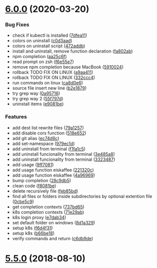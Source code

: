 # [6.0.0](https://github.com/brunomacedo/.eiskaffee/compare/v5.5.0...v6.0.0) (2020-03-20)


### Bug Fixes

* check if kubectl is installed ([7dfea11](https://github.com/brunomacedo/.eiskaffee/commit/7dfea1111a686260a3705d2a57f990aa466ccfb4))
* colors on uninstall ([c0d3aad](https://github.com/brunomacedo/.eiskaffee/commit/c0d3aad0fca59b96205ef8b97330ebedd486815b))
* colors on uninstall script ([472addb](https://github.com/brunomacedo/.eiskaffee/commit/472addb043bf4b65e220a56c12c5f13edb82c080))
* install and uninstall, remove function declaration ([fa802ab](https://github.com/brunomacedo/.eiskaffee/commit/fa802abd35e15f4b7ffe3ec40920982f55d2e549))
* npm completion ([aa25c6f](https://github.com/brunomacedo/.eiskaffee/commit/aa25c6f37a4ba75a0aeceab6a248104b974d1fcb))
* read prompt on zsh ([f6e55e7](https://github.com/brunomacedo/.eiskaffee/commit/f6e55e772ab91831f9799ea3fd000b7881fd0bc5))
* remove npm completion because MacBook ([5910024](https://github.com/brunomacedo/.eiskaffee/commit/591002480c03d53d540812c3270584f88db33e86))
* rollback TODO FIX ON LINUX ([a9aa411](https://github.com/brunomacedo/.eiskaffee/commit/a9aa411598d1dc73f181410ee3640057a84a87d1))
* rollback TODO FIX ON LINUX ([332ccc4](https://github.com/brunomacedo/.eiskaffee/commit/332ccc4a305923bb1e24f31ddee2084d58c85ac5))
* run commands on linux ([ca8d0e6](https://github.com/brunomacedo/.eiskaffee/commit/ca8d0e6e3dde0146a7ed81ffb96ce97872f8181e))
* source file insert new line ([b2e1879](https://github.com/brunomacedo/.eiskaffee/commit/b2e187928f08aa06a134684738c816621dcc5476))
* try grep way ([0a95716](https://github.com/brunomacedo/.eiskaffee/commit/0a95716453dbad6ce6b41f04a64face2f31f6ba3))
* try grep way 2 ([55f797d](https://github.com/brunomacedo/.eiskaffee/commit/55f797d222c2ec85a0651a0bcc3810cfc5287032))
* uninstall items ([e9081be](https://github.com/brunomacedo/.eiskaffee/commit/e9081bef7b80634e3f25e1705d0a2afe0d0aef2c))


### Features

* add dest list rewrite files ([79a1257](https://github.com/brunomacedo/.eiskaffee/commit/79a1257ee773b9af9dd7bee657977fd1b9a456d2))
* add disable cors function ([518e652](https://github.com/brunomacedo/.eiskaffee/commit/518e6528d1bdfc8751a4db8ce8dad68e102c9724))
* add git alias ([ec74d6c](https://github.com/brunomacedo/.eiskaffee/commit/ec74d6c4430112347ad4bdd162319c3ca4f87ae2))
* add set-namespace ([979ec1d](https://github.com/brunomacedo/.eiskaffee/commit/979ec1da259280affc8ea5923ff25c10ddcb2d06))
* add uninstall from terminal ([f1fa1c5](https://github.com/brunomacedo/.eiskaffee/commit/f1fa1c5915e520de8ff58eaa8acff6718553e850))
* add uninstall funcionality from terminal ([3e485a8](https://github.com/brunomacedo/.eiskaffee/commit/3e485a88901109dc8030b1d8a014f1af5fa7a2e6))
* add uninstall funcionality from terminal ([3323487](https://github.com/brunomacedo/.eiskaffee/commit/33234875b9fa9940ee8a200bac632b26235479f9))
* add usage ([9ff7081](https://github.com/brunomacedo/.eiskaffee/commit/9ff70812f8b6d34432cca0cb4a07bbe8cb3e69b3))
* add usage function eiskaffee ([221320c](https://github.com/brunomacedo/.eiskaffee/commit/221320c26e528e75fa8e7e2319643894a7beaf4c))
* add usage function eiskaffee ([4a96969](https://github.com/brunomacedo/.eiskaffee/commit/4a96969db976d6a39e2774bfb6f78080681cc613))
* bump completion ([28c9db5](https://github.com/brunomacedo/.eiskaffee/commit/28c9db507efc25054f7f75300b8771faa8b5b781))
* clean code ([f8081be](https://github.com/brunomacedo/.eiskaffee/commit/f8081be1e1646429c58dc12fcd12d8b80b0bda02))
* delete recursively file ([feb85bd](https://github.com/brunomacedo/.eiskaffee/commit/feb85bd8b1218a0d3145133562d63f43af89d7cb))
* find all files or folders inside subdirectories by optional extention file ([0cbe5c9](https://github.com/brunomacedo/.eiskaffee/commit/0cbe5c9cc9acebd0115af7b03e21cdda144ebc33))
* get completion contexts ([737bd65](https://github.com/brunomacedo/.eiskaffee/commit/737bd65c0388370ab9d0cdb74657734d94469827))
* k8s completion contexts ([71e29ab](https://github.com/brunomacedo/.eiskaffee/commit/71e29abf5e4b5a12077fab43be241cf9a790e0fc))
* k8s login proxy ([e7dab34](https://github.com/brunomacedo/.eiskaffee/commit/e7dab3443a6909744d83f02855809b2615422e49))
* set default folder on windows ([8d1a329](https://github.com/brunomacedo/.eiskaffee/commit/8d1a329b5cf8e1d2826d21d3c485cf48e979350b))
* setup k8s ([f6d4f31](https://github.com/brunomacedo/.eiskaffee/commit/f6d4f31637ae9e4a988738fb4d64eab8e1e52d1a))
* setup k8s ([b66be18](https://github.com/brunomacedo/.eiskaffee/commit/b66be181a573fe95cf23e6779c67777c02336fda))
* verify commands and return ([c6db9de](https://github.com/brunomacedo/.eiskaffee/commit/c6db9deba92d34ff190535485a846543b5f4f911))



# [5.5.0](https://github.com/brunomacedo/.eiskaffee/compare/v5.4.3...v5.5.0) (2018-08-10)
